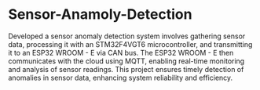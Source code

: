 # Sensor-Anamoly-Detection
Developed a sensor anomaly detection system involves gathering sensor data, processing it with an STM32F4VGT6 microcontroller, and transmitting it to an ESP32 WROOM - E via CAN bus. The ESP32  WROOM - E then communicates with the cloud using MQTT, enabling real-time monitoring and analysis of sensor readings. This project ensures timely detection of anomalies in sensor data, enhancing system reliability and efficiency.
